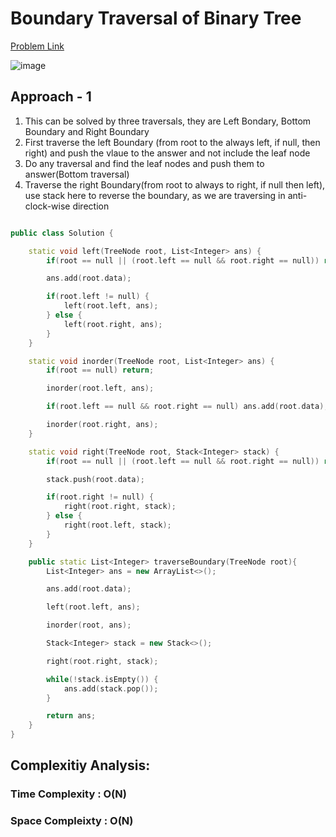 # Boundary Traversal of Binary Tree

[Problem Link](https://www.naukri.com/code360/problems/boundary-traversal-of-binary-tree_790725)

![image](https://github.com/user-attachments/assets/22c0e76e-0904-4c5b-a2da-fd099c126859)


## Approach - 1

1. This can be solved by three traversals, they are Left Bondary, Bottom Boundary and Right Boundary
2. First traverse the left Boundary (from root to the always left, if null, then right) and push the vlaue to the answer and not include the leaf node
3. Do any traversal and find the leaf nodes and push them to answer(Bottom traversal)
4. Traverse the right Boundary(from root to always to right, if null then left), use stack here to reverse the boundary, as we are traversing in anti-clock-wise direction

```c++

public class Solution {

    static void left(TreeNode root, List<Integer> ans) {
        if(root == null || (root.left == null && root.right == null)) return;

        ans.add(root.data);

        if(root.left != null) {
            left(root.left, ans);
        } else {
            left(root.right, ans);
        }
    }

    static void inorder(TreeNode root, List<Integer> ans) {
        if(root == null) return;

        inorder(root.left, ans);

        if(root.left == null && root.right == null) ans.add(root.data);

        inorder(root.right, ans);
    }

    static void right(TreeNode root, Stack<Integer> stack) {
        if(root == null || (root.left == null && root.right == null)) return;

        stack.push(root.data);

        if(root.right != null) {
            right(root.right, stack);
        } else {
            right(root.left, stack);
        }
    }

    public static List<Integer> traverseBoundary(TreeNode root){
        List<Integer> ans = new ArrayList<>();

        ans.add(root.data);

        left(root.left, ans);

        inorder(root, ans);

        Stack<Integer> stack = new Stack<>();

        right(root.right, stack);

        while(!stack.isEmpty()) {
            ans.add(stack.pop());
        }

        return ans;
    }
}

```

## Complexitiy Analysis:

### Time Complexity : O(N)

### Space Compleixty : O(N)
